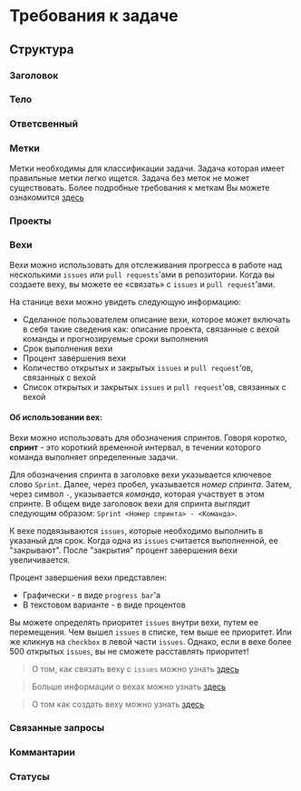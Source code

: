 # Требования к задаче
## Структура
### Заголовок
### Тело
### Ответсвенный
### Метки
Метки необходимы для классификации задачи. Задача которая имеет правильные метки легко ищется. Задача без меток не может существовать. Более подробные требования к меткам Вы можете ознакомится [здесь](/Docs/labels.md)
### Проекты
### Вехи
Вехи можно использовать для отслеживания прогресса в работе над несколькими `issues` или `pull requests`’ами в репозитории. 
Когда вы создаете веху, вы можете ее «связать» с `issues` и `pull request`’ами.

На станице вехи можно увидеть следующую информацию:
* Сделанное пользователем описание вехи, которое может включать в себя такие сведения как: описание проекта, связанные с вехой команды и прогнозируемые сроки выполнения
* Срок выполнения вехи
* Процент завершения вехи
* Количество открытых и закрытых `issues` и `pull request`’ов, связанных с вехой
* Список открытых и закрытых `issues` и `pull request`’ов, связанных с вехой

#### Об использовании вех: 
Вехи можно использовать для обозначения спринтов. Говоря коротко, **спринт** - это короткий временной интервал, в течении которого команда выполняет определенные задачи.

Для обозначения спринта в заголовке вехи указывается ключевое слово `Sprint`. Далее, через пробел, указывается _номер спринта_. Затем, через символ `-`, указывается _команда_, которая участвует в этом спринте. В общем виде заголовок вехи для спринта выглядит следующим образом: `Sprint <Номер спринта> - <Команда>`.

К вехе подвязываются `issues`, которые необходимо выполнить в указаный для срок. Когда одна из `issues` считается выполненной, ее "закрывают". После "закрытия" процент завершения вехи увеличивается. 

Процент завершения вехи представлен:
* Графически - в виде `progress bar`'а
* В текстовом варианте - в виде процентов

Вы можете определять приоритет `issues` внутри вехи, путем ее перемещения. Чем вышел `issues` в списке, тем выше ее приоритет. Или же кликнув на `checkbox` в левой части `issues`. Однако, если в вехе более 500 открытых `issues`, вы не сможете расставлять приоритет!

> О том, как связать веху с `issues` можно узнать [здесь](https://docs.github.com/en/issues/using-labels-and-milestones-to-track-work/associating-milestones-with-issues-and-pull-requests)

> Больше информации о вехах можно узнать [здесь](https://docs.github.com/en/github/managing-your-work-on-github/tracking-the-progress-of-your-work-with-milestones/about-milestones)

> О том как создать веху можно узнать [здесь](https://docs.github.com/en/github/managing-your-work-on-github/tracking-the-progress-of-your-work-with-milestones/creating-and-editing-milestones-for-issues-and-pull-requests)
### Связанные запросы
### Коммантарии
### Статусы
